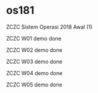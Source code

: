 # os181
ZCZC Sistem Operasi 2018 Awal (1)

ZCZC W01 demo done

ZCZC W02 demo done

ZCZC W03 demo done

ZCZC W04 demo done

ZCZC W05 demo done
